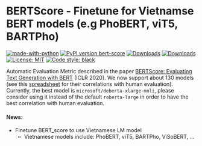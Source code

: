 # BERTScore - Finetune for Vietnamse BERT models (e.g PhoBERT, viT5, BARTPho)
[![made-with-python](https://img.shields.io/badge/Made%20with-Python-red.svg)](#python)
[![PyPI version bert-score](https://badge.fury.io/py/bert-score.svg)](https://pypi.python.org/pypi/bert-score/) [![Downloads](https://pepy.tech/badge/bert-score)](https://pepy.tech/project/bert-score) [![Downloads](https://pepy.tech/badge/bert-score/month)](https://pepy.tech/project/bert-score) [![License: MIT](https://img.shields.io/badge/License-MIT-yellow.svg)](https://opensource.org/licenses/MIT) 
[![Code style: black](https://img.shields.io/badge/code%20style-black-000000.svg)](https://github.com/psf/black) 


Automatic Evaluation Metric described in the paper [BERTScore: Evaluating Text Generation with BERT](https://arxiv.org/abs/1904.09675) (ICLR 2020). We now support about 130 models (see this [spreadsheet](https://docs.google.com/spreadsheets/d/1RKOVpselB98Nnh_EOC4A2BYn8_201tmPODpNWu4w7xI/edit?usp=sharing) for their correlations with human evaluation). Currently, the best model is `microsoft/deberta-xlarge-mnli`, please consider using it instead of the default `roberta-large` in order to have the best correlation with human evaluation.

#### News:
<!-- - Features to appear in the next version (currently in the master branch): -->
- Finetune BERT_score to use Vietnamese LM model 
  - Vietnamese models include: PhoBERT, viT5, BARTPho, ViSoBERT, ...
